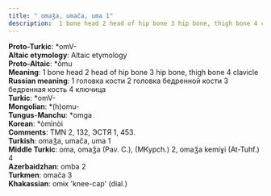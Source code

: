 ```yaml
---
title: " omaǯa, umača, uma 1"
description:  1 bone head 2 head of hip bone 3 hip bone, thigh bone 4 clavicle
---
```


<strong>Proto-Turkic</strong>:  *omV-<br>
<strong>Altaic etymology</strong>:  Altaic etymology<br>
<strong> Proto-Altaic</strong>:  *ŏ́mu<br>
<strong>Meaning</strong>:  1 bone head 2 head of hip bone 3 hip bone, thigh bone 4 clavicle<br>
<strong>Russian meaning</strong>:  1 головка кости 2 головка бедренной кости 3 бедренная кость 4 ключица<br>
<strong>Turkic</strong>:  *omV-<br>
<strong>Mongolian</strong>:  *(h)omu-<br>
<strong>Tungus-Manchu</strong>:  *omga<br>
<strong>Korean</strong>:  *òmìnòi<br>
<strong>Comments</strong>:  TMN 2, 132, ЭСТЯ 1, 453.<br>
<strong>Turkish</strong>:  omaǯa, umača, uma 1<br>
<strong>Middle Turkic</strong>:  oma, omaǯa (Pav. C.), (MKypch.) 2, omaǯa kemiɣi (At-Tuhf.) 4<br>
<strong>Azerbaidzhan</strong>:  omba 2<br>
<strong>Turkmen</strong>:  omača 3<br>
<strong>Khakassian</strong>:  omɨx 'knee-cap' (dial.)<br>


